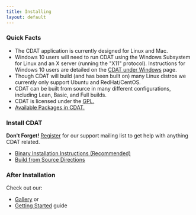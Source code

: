 ```yaml
---
title: Installing 
layout: default
---
```


### Quick Facts
* The CDAT application is currently designed for Linux and Mac.  
* Windows 10 users will need to run CDAT using the Windows Subsystem for Linux and an X server (running the "X11" protocol). Instructions for Windows 10 users are detailed on the [CDAT under Windows](https://github.com/CDAT/cdat/wiki/CDAT-under-windows) page.
* Though CDAT will build (and has been built on) many Linux distros we currently only support Ubuntu and RedHat/CentOS.
* CDAT can be built from source in many different configurations, including Lean, Basic, and Full builds.
* CDAT is licensed under the [GPL. <i class="icon icon-globe"></i>](http://www.gnu.org/licenses/gpl.html#content)
* [Available Packages in CDAT. <i class="icon icon-globe"></i>](https://github.com/CDAT/uvcdat/wiki/What-Is-Built)

### Install CDAT

<div class="alert">
    <strong>Don't Forget!</strong> <a href="mailto:majordomo@lists.llnl.gov?body=subscribe%20uvcdat-support" target="_self">Register</a> for our support mailing list to get help with anything CDAT related.
</div>

* [Binary Installation Instructions (Recommended) <i class="icon icon-globe"></i>](https://github.com/CDAT/uvcdat/wiki/install)
* [Build from Source Directions <i class="icon icon-globe"></i>](https://github.com/CDAT/uvcdat/wiki/Build)


### After Installation

Check out our:
* [Gallery](http://cdat.llnl.gov/gallery.html) or
* [Getting Started](http://cdat.llnl.gov/getting_started.html) guide